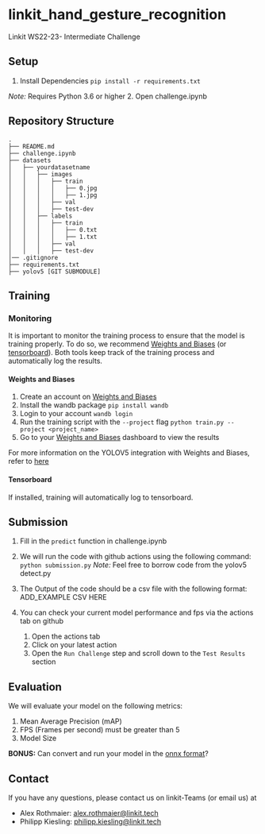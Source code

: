 # linkit_hand_gesture_recognition
Linkit WS22-23- Intermediate Challenge 

## Setup
1. Install Dependencies
`pip install -r requirements.txt`

_Note:_ Requires Python 3.6 or higher
2. Open challenge.ipynb

## Repository Structure
```
.
├── README.md
├── challenge.ipynb
├── datasets
│   ├── yourdatasetname 
│   │   ├── images
│   │   │   ├── train
│   │   │   │   ├── 0.jpg
│   │   │   │   ├── 1.jpg
│   │   │   ├── val 
│   │   │   ├── test-dev
│   │   ├── labels
│   │   │   ├── train
│   │   │   │   ├── 0.txt
│   │   │   │   ├── 1.txt
│   │   │   ├── val 
│   │   │   ├── test-dev
│── .gitignore
├── requirements.txt
├── yolov5 [GIT SUBMODULE]
```

## Training 
### Monitoring
It is important to monitor the training process to ensure that the model is training properly. 
To do so, we recommend [Weights and Biases](https://wandb.ai/) (or [tensorboard](https://www.tensorflow.org/tensorboard)). 
Both tools keep track of the training process and automatically log the results. 
#### Weights and Biases
1. Create an account on [Weights and Biases](https://wandb.ai/)
2. Install the wandb package `pip install wandb`
3. Login to your account `wandb login`
4. Run the training script with the `--project` flag `python train.py --project <project_name>`
5. Go to your [Weights and Biases](https://wandb.ai/) dashboard to view the results

For more information on the YOLOV5 integration with Weights and Biases, refer to [here](https://docs.wandb.ai/guides/integrations/yolov5)

#### Tensorboard
If installed, training will automatically log to tensorboard.
### 

## Submission
1. Fill in the `predict` function in challenge.ipynb
2. We will run the code with github actions using the following command: 
`python submission.py`
*Note:* Feel free to borrow code from the yolov5 detect.py 

3. The Output of the code should be a csv file with the following format:
ADD_EXAMPLE CSV HERE
4. You can check your current model performance and fps via the actions tab on github
   1. Open the actions tab
   2. Click on your latest action
   3. Open the `Run Challenge` step and scroll down to the `Test Results` section

## Evaluation
We will evaluate your model on the following metrics:
1. Mean Average Precision (mAP)
2. FPS (Frames per second) must be greater than 5
3. Model Size

**BONUS:** Can convert and run your model in the [onnx format](https://onnx.ai/)?

## Contact
If you have any questions, please contact us on linkit-Teams (or email us) at
- Alex Rothmaier: alex.rothmaier@linkit.tech
- Philipp Kiesling: philipp.kiesling@linkit.tech